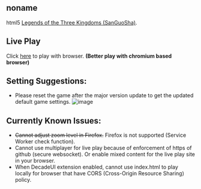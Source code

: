 ## noname
html5 [Legends of the Three Kingdoms (SanGuoSha)](https://en.wikipedia.org/wiki/Legends_of_the_Three_Kingdoms).

## Live Play
Click [here](https://adeFuLoDgu.github.io/noname) to play with browser. **(Better play with chromium based browser)**

## Setting Suggestions:
+ Please reset the game after the major version update to get the updated default game settings.
![image](https://raw.githubusercontent.com/adeFuLoDgu/noname/master/reset_illustration.jpg)

## Currently Known Issues:
+ ~~Cannot adjust zoom level in Firefox.~~ Firefox is not supported (Service Worker check function).
+ Cannot use multiplayer for live play because of enforcement of https of github (secure websocket). Or enable mixed content for the live play site in your browser.
+ When DecadeUI extension enabled, cannot use index.html to play locally for browser that have CORS (Cross-Origin Resource Sharing) policy.
